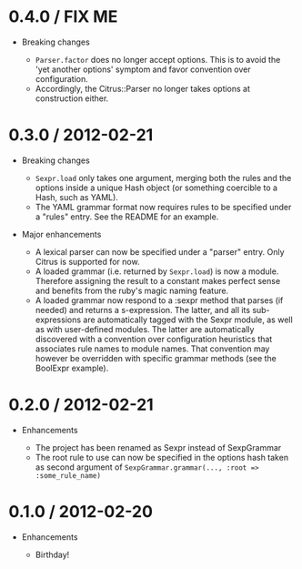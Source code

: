 # 0.4.0 / FIX ME

* Breaking changes

  * `Parser.factor` does no longer accept options. This is to avoid the 'yet another options'
    symptom and favor convention over configuration.
  * Accordingly, the Citrus::Parser no longer takes options at construction either.

# 0.3.0 / 2012-02-21

* Breaking changes

  * `Sexpr.load` only takes one argument, merging both the rules and the options inside a
    unique Hash object (or something coercible to a Hash, such as YAML).
  * The YAML grammar format now requires rules to be specified under a "rules" entry. See
    the README for an example.

* Major enhancements

  * A lexical parser can now be specified under a "parser" entry. Only Citrus is supported
    for now.
  * A loaded grammar (i.e. returned by `Sexpr.load`) is now a module. Therefore assigning
    the result to a constant makes perfect sense and benefits from the ruby's magic naming
    feature.
  * A loaded grammar now respond to a :sexpr method that parses (if needed) and returns a
    s-expression. The latter, and all its sub-expressions are automatically tagged with the
    Sexpr module, as well as with user-defined modules. The latter are automatically discovered
    with a convention over configuration heuristics that associates rule names to module names.
    That convention may however be overridden with specific grammar methods (see the BoolExpr
    example).

# 0.2.0 / 2012-02-21

* Enhancements

  * The project has been renamed as Sexpr instead of SexpGrammar
  * The root rule to use can now be specified in the options hash taken as second argument
    of `SexpGrammar.grammar(..., :root => :some_rule_name)`

# 0.1.0 / 2012-02-20

* Enhancements

  * Birthday!